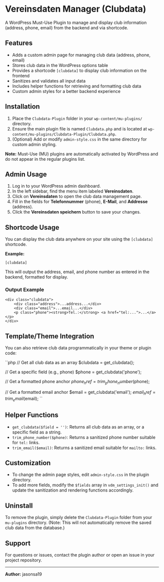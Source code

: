 # Vereinsdaten Manager (Clubdata)

A WordPress Must-Use Plugin to manage and display club information (address, phone, email) from the backend and via shortcode.

## Features
- Adds a custom admin page for managing club data (address, phone, email)
- Stores club data in the WordPress options table
- Provides a shortcode `[clubdata]` to display club information on the frontend
- Sanitizes and validates all input data
- Includes helper functions for retrieving and formatting club data
- Custom admin styles for a better backend experience

## Installation
1. Place the `Clubdata-Plugin` folder in your `wp-content/mu-plugins/` directory.
2. Ensure the main plugin file is named `Clubdata.php` and is located at `wp-content/mu-plugins/Clubdata-Plugin/Clubdata.php`.
3. (Optional) Add or modify `admin-style.css` in the same directory for custom admin styling.

**Note:** Must-Use (MU) plugins are automatically activated by WordPress and do not appear in the regular plugins list.

## Admin Usage
1. Log in to your WordPress admin dashboard.
2. In the left sidebar, find the menu item labeled **Vereinsdaten**.
3. Click on **Vereinsdaten** to open the club data management page.
4. Fill in the fields for **Telefonnummer** (phone), **E-Mail**, and **Addresse** (address).
5. Click the **Vereinsdaten speichern** button to save your changes.

## Shortcode Usage
You can display the club data anywhere on your site using the `[clubdata]` shortcode.

**Example:**
```
[clubdata]
```

This will output the address, email, and phone number as entered in the backend, formatted for display.

### Output Example
```
<div class="clubdata">
    <div class="address">...address...</div>
    <div class="email">...email...</div>
    <p class="phone"><strong>Tel.:</strong> <a href="tel:...">...</a></p>
</div>
```

## Template/Theme Integration
You can also retrieve club data programmatically in your theme or plugin code:

``php
// Get all club data as an array
$clubdata = get_clubdata();

// Get a specific field (e.g., phone)
$phone = get_clubdata('phone');

// Get a formatted phone anchor
$phone_href = trim_phone_number($phone);

// Get a formatted email anchor
$email = get_clubdata('email');
$email_href = trim_email($email);
``

## Helper Functions
- `get_clubdata($field = '')`: Returns all club data as an array, or a specific field as a string.
- `trim_phone_number($phone)`: Returns a sanitized phone number suitable for `tel:` links.
- `trim_email($email)`: Returns a sanitized email suitable for `mailto:` links.

## Customization
- To change the admin page styles, edit `admin-style.css` in the plugin directory.
- To add more fields, modify the `$fields` array in `vdm_settings_init()` and update the sanitization and rendering functions accordingly.

## Uninstall
To remove the plugin, simply delete the `Clubdata-Plugin` folder from your `mu-plugins` directory. (Note: This will not automatically remove the saved club data from the database.)

## Support
For questions or issues, contact the plugin author or open an issue in your project repository.

---
**Author:** jasonsa19 